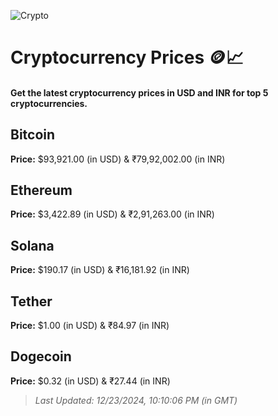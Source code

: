
![Crypto](https://www.techguide.com.au/wp-content/uploads/2020/11/crypto3.jpeg)

# Cryptocurrency Prices 🪙📈

#### Get the latest cryptocurrency prices in USD and INR for top 5 cryptocurrencies.

## Bitcoin

**Price:** $93,921.00 (in USD) & ₹79,92,002.00 (in INR)

## Ethereum

**Price:** $3,422.89 (in USD) & ₹2,91,263.00 (in INR)

## Solana

**Price:** $190.17 (in USD) & ₹16,181.92 (in INR)

## Tether

**Price:** $1.00 (in USD) & ₹84.97 (in INR)

## Dogecoin

**Price:** $0.32 (in USD) & ₹27.44 (in INR)

> _Last Updated: 12/23/2024, 10:10:06 PM (in GMT)_
